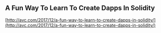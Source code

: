 ## A Fun Way To Learn To Create Dapps In Solidity
  
  [http://avc.com/2017/12/a-fun-way-to-learn-to-create-dapps-in-solidity/](http://avc.com/2017/12/a-fun-way-to-learn-to-create-dapps-in-solidity/)